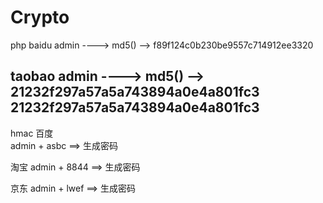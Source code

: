 # Crypto

php 
baidu
admin ----> md5() --> f89f124c0b230be9557c714912ee3320

taobao
admin ----> md5() --> 
21232f297a57a5a743894a0e4a801fc3
21232f297a57a5a743894a0e4a801fc3
--------------------------------

hmac
百度   
admin  + asbc  ==> 生成密码

淘宝
admin  + 8844  ==> 生成密码

京东
admin  + lwef  ==> 生成密码


